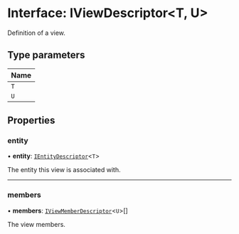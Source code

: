 # Interface: IViewDescriptor\<T, U\>

Definition of a view.

## Type parameters

| Name |
| :------ |
| `T` |
| `U` |

## Properties

### entity

• **entity**: [`IEntityDescriptor`](IEntityDescriptor.md)\<`T`\>

The entity this view is associated with.

___

### members

• **members**: [`IViewMemberDescriptor`](IViewMemberDescriptor.md)\<`U`\>[]

The view members.
